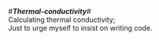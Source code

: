 #***************************Thermal-conductivity***************************#                                                               
Calculating thermal conductivity;                                                                                                         
Just to urge myself to insist on writing code.                                                                                            
